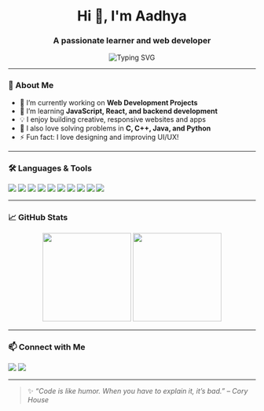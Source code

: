 <h1 align="center">Hi 👋, I'm Aadhya</h1>
<h3 align="center">A passionate learner and web developer </h3>

<p align="center">
  <img src="https://readme-typing-svg.demolab.com?font=Fira+Code&duration=3000&pause=1000&color=FF69B4&center=true&vCenter=true&width=435&lines=Web+Developer;Open+Source+Enthusiast;Creative+Coder;Lifelong+Learner" alt="Typing SVG" />
</p>

---

### 💫 About Me

- 🔭 I’m currently working on **Web Development Projects**
- 🌱 I’m learning **JavaScript, React, and backend development**
- 💡 I enjoy building creative, responsive websites and apps
- 🧠 I also love solving problems in **C, C++, Java, and Python**
- ⚡ Fun fact: I love designing and improving UI/UX!

---

### 🛠️ Languages & Tools

<p>
  <img src="https://img.shields.io/badge/C-00599C?style=for-the-badge&logo=c&logoColor=white"/>
  <img src="https://img.shields.io/badge/C++-00599C?style=for-the-badge&logo=c%2B%2B&logoColor=white"/>
  <img src="https://img.shields.io/badge/Java-ED8B00?style=for-the-badge&logo=java&logoColor=white"/>
  <img src="https://img.shields.io/badge/Python-3776AB?style=for-the-badge&logo=python&logoColor=white"/>
  <img src="https://img.shields.io/badge/HTML5-E34F26?style=for-the-badge&logo=html5&logoColor=white"/>
  <img src="https://img.shields.io/badge/CSS3-1572B6?style=for-the-badge&logo=css3&logoColor=white"/>
  <img src="https://img.shields.io/badge/JavaScript-F7DF1E?style=for-the-badge&logo=javascript&logoColor=black"/>
  <img src="https://img.shields.io/badge/React-20232A?style=for-the-badge&logo=react&logoColor=61DAFB"/>
  <img src="https://img.shields.io/badge/Git-F05032?style=for-the-badge&logo=git&logoColor=white"/>
  <img src="https://img.shields.io/badge/GitHub-181717?style=for-the-badge&logo=github&logoColor=white"/>
</p>

---

### 📈 GitHub Stats

<p align="center">
  <img src="https://github-readme-stats.vercel.app/api?username=Aadhya2209&show_icons=true&theme=tokyonight" height="180px"/>
  <img src="https://github-readme-streak-stats.herokuapp.com/?user=Aadhya2209&theme=tokyonight" height="180px"/>
</p>

---

### 📫 Connect with Me

<p>
  <a href="mailto:aadhya.email@example.com"><img src="https://img.shields.io/badge/Email-D14836?style=for-the-badge&logo=gmail&logoColor=white"/></a>
  <a href="https://www.linkedin.com/in/YOUR-LINKEDIN-USERNAME"><img src="https://img.shields.io/badge/LinkedIn-0077B5?style=for-the-badge&logo=linkedin&logoColor=white"/></a>
</p>

---

> ✨ *“Code is like humor. When you have to explain it, it’s bad.” – Cory House*

